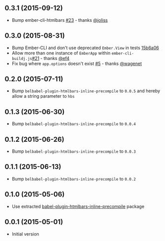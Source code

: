 ## 0.3.1 (2015-09-12)

- Bump ember-cli-htmlbars [#23](https://github.com/pangratz/ember-cli-htmlbars-inline-precompile/pull/23) - thanks [@joliss](https://github.com/joliss)

## 0.3.0 (2015-08-31)

- Bump Ember-CLI and don't use deprecated `Ember.View` in tests [15b6a06](https://github.com/pangratz/ember-cli-htmlbars-inline-precompile/commit/15b6a06d1ac4702e9431d6dcb3453da332e0d785)
- Allow more than one instance of `EmberApp` within `ember-cli-buildj.js`[#21](https://github.com/pangratz/ember-cli-htmlbars-inline-precompile/pull/21) - thanks [@ef4](https://github.com/ef4)
- Fix bug where `app.options` doesn't exist [#5](https://github.com/pangratz/ember-cli-htmlbars-inline-precompile/pull/5) - thanks [@wagenet](https://github.com/wagenet)

## 0.2.0 (2015-07-11)

- Bump `belbabel-plugin-htmlbars-inline-precompile` to `0.0.5` and hereby allow a string parameter to `hbs`

## 0.1.3 (2015-06-30)

- Bump `belbabel-plugin-htmlbars-inline-precompile` to `0.0.4`

## 0.1.2 (2015-06-26)

- Bump `belbabel-plugin-htmlbars-inline-precompile` to `0.0.3`

## 0.1.1 (2015-06-13)

- Bump `belbabel-plugin-htmlbars-inline-precompile` to `0.0.2`

## 0.1.0 (2015-05-06)

- Use extracted [babel-plugin-htmlbars-inline-precompile](https://github.com/pangratz/babel-plugin-htmlbars-inline-precompile) package

## 0.0.1 (2015-05-01)

- Initial version
